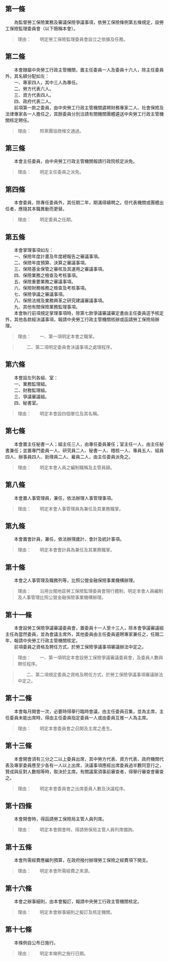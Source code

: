 第一條 
-------
　　為監督勞工保險業務及審議保險爭議事項，依勞工保險條例第五條規定，設勞工保險監理委員會（以下簡稱本會）。  
> 理由：　　明定勞工保險監理委員會設立之依據及任務。



第二條 
-------
　　本會隸屬中央勞工行政主管機關，置主任委員一人及委員十六人，除主任委員外，其名額分配如左：  
　　一、專家四人，其中三人為專任。  
　　二、勞方代表六人。  
　　三、資方代表四人。  
　　四、政府代表二人。  
　　前項第一款之委員，由中央勞工行政主管機關遴聘財務專家二人、社會保險及法律專家各一人擔任之，其餘委員分別洽請有關機關團體遴送中央勞工行政主管機關核定聘任。  
> 理由：　　照黨團協商條文通過。



第三條 
-------
　　本會主任委員，由中央勞工行政主管機關報請行政院核定派免。  
> 理由：　　明定主任委員之派免。



第四條 
-------
　　本會委員，除專任委員外，其任期二年，期滿得續聘之。但代表機關或團體出任者，應隨其本職異動而更替。  
> 理由：　　明定委員之任期。



第五條 
-------
　　本會掌理事項如左：  
　　一、保險年度計畫及年度總報告之審議事項。  
　　二、保險年度預算、決算之審議事項。  
　　三、保險基金保管之審核及其運用之審議事項。  
　　四、保險業務之檢查及考核事項。  
　　五、保險重要業務之審議事項。  
　　六、保險財務帳務之檢查及考核事項。  
　　七、保險爭議之審議事項。  
　　八、保險法規及業務興革之研究建議審議事項。  
　　九、其他有關保險業務監理事項。  
　　本會執行前項規定掌理事項時，除第七款爭議審議審定書由主任委員逕予核定外，其他各款經決議事項，報請中央勞工行政主管機關核辦或函請勞工保險局辦理。  
> 理由：　　一、第一項明定本會之職掌。

> 　　二、第二項明定委員會決議事項之處理程序。



第六條 
-------
　　本會設左列各組、室：  
　　一、業務監理組。  
　　二、財務監理組。  
　　三、爭議審議組。  
　　四、秘書室。  
> 理由：　　明定本會設四個單位及其名稱。



第七條 
-------
　　本會置主任秘書一人；組主任三人，由專任委員兼任；室主任一人，由主任秘書兼任；並置專門委員一人、研究員二人、秘書一人、稽核一人、專員五人、組員四人、辦事員四人、助理員二人、雇員二人，由主任委員派免之。  
> 理由：　　明定本會人員之編制職稱及主管員額。



第八條 
-------
　　本會置人事管理員，兼任，依法辦理人事管理事項。  
> 理由：　　明定本會人事管理員為兼任及其業務職掌。



第九條 
-------
　　本會置會計員，兼任，依法辦理歲計、會計及統計事項。  
> 理由：　　明定本會會計員為兼任及其業務職掌。



第十條 
-------
　　本會之人事管理及職務列等，比照公營金融保險事業機構辦理。  
> 理由：　　沿用台閩地區勞工保險監理委員會現行體制，明定本會人員編制及人事管理比照公營金融保險事業機構辦理。



第十一條 
---------
　　本會設勞工保險爭議審議委員會，置委員十一人至十三人，除本會爭議審議組主任為當然委員，並為會議主席外，其他委員由主任委員遴聘專家兼任之，任期二年，報請中央勞工行政主管機關核定。  
　　前項委員之資格及聘任方式，於勞工保險爭議事項審議辦法中定之。  
> 理由：　　一、第一項明定本會設勞工保險爭議審議委員會，及委員人數與聘任程序。

> 　　二、第二項規定委員之資格及聘任方式，於勞工保險爭議事項審議辦法中定之。



第十二條 
---------
　　本會每月開會一次，必要時得舉行臨時會議，由主任委員召集，並為主席，主任委員未能出席時，得由主任委員指定委員一人或由委員互推一人為主席。  
> 理由：　　明定本會委員會之召開及主席之產生。



第十三條 
---------
　　本會開會須有三分之二以上委員出席，其中勞方代表、資方代表、政府機關代表及專家委員應至少各有一人以上出席，決議事項應經出席委員過半數同意行之，贊成與反對人數相等時，取決於主席。有關議案須事前審查者，得舉行審查會審查之。  
> 理由：　　明定本會委員會之出席委員人數及決議程序。



第十四條 
---------
　　本會開會時，得函請勞工保險局主管人員列席。  
> 理由：　　明定本會開會時，得請勞保局主管人員列席備詢。



第十五條 
---------
　　本會所需經費應編列預算，在政府撥付辦理勞工保險之經費項下開支。  
> 理由：　　明定本會所需經費之來源。



第十六條 
---------
　　本會之辦事細則，由本會擬訂，報請中央勞工行政主管機關核定。  
> 理由：　　明定本會辦事細則之擬訂及核定機關。



第十七條 
---------
　　本條例自公布日施行。  
> 理由：　　明定本條例之施行日期。